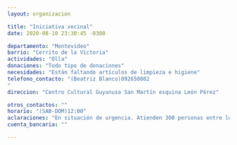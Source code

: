 ```yaml
---
layout: organizacion

title: "Iniciativa vecinal"
date: 2020-08-10 23:30:45 -0300

departamento: "Montevideo"
barrio: "Cerrito de la Victoria"
actividades: "Olla"
donaciones: "Todo tipo de donaciones"
necesidades: "Están faltando artículos de limpieza e higiene"
telefono_contacto: "(Beatriz Blanco)092650082 
"
direccion: "Centro Cultural Guyunusa San Martín esquina León Pérez"

otros_contactos: ""
horario: "(SAB-DOM)12:00"
aclaraciones: "En situación de urgencia. Atienden 300 personas entre los dos días, los viernes se reúnen a las 10.30 en el Centro Cultural Guyunusa a planificar las comidas de sábado y Domingo. Las colaboraciones han bajado mucho, no quieren cerrar la olla desde hace unos días consiguieron un carrito y salen a vender tortas fritas en la feria para ayudar a solventar gastos."
cuenta_bancaria: ""

---
```

